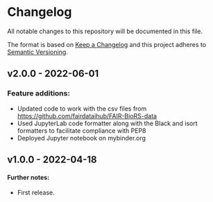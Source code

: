 # Changelog

All notable changes to this repository will be documented in this file.

The format is based on [Keep a Changelog](http://keepachangelog.com/en/1.0.0/)
and this project adheres to [Semantic Versioning](http://semver.org/spec/v2.0.0.html).

## v2.0.0 - 2022-06-01

### Feature additions:

- Updated code to work with the csv files from https://github.com/fairdataihub/FAIR-BioRS-data
- Used JupyterLab code formatter along with the Black and isort formatters to facilitate compliance with PEP8
- Deployed Jupyter notebook on mybinder.org

## v1.0.0 - 2022-04-18

#### Further notes:

- First release.

